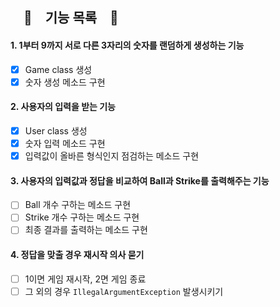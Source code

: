 ## 　🎁　기능 목록　🎁

#### 1. 1부터 9까지 서로 다른 3자리의 숫자를 랜덤하게 생성하는 기능
- [x] Game class 생성
- [x] 숫자 생성 메소드 구현

#### 2. 사용자의 입력을 받는 기능
- [x] User class 생성
- [x] 숫자 입력 메소드 구현
- [x] 입력값이 올바른 형식인지 점검하는 메소드 구현

#### 3. 사용자의 입력값과 정답을 비교하여 Ball과 Strike를 출력해주는 기능
- [ ] Ball 개수 구하는 메소드 구현
- [ ] Strike 개수 구하는 메소드 구현
- [ ] 최종 결과를 출력하는 메소드 구현

#### 4. 정답을 맞출 경우 재시작 의사 묻기
- [ ] 1이면 게임 재시작, 2면 게임 종료
- [ ] 그 외의 경우 `IllegalArgumentException` 발생시키기